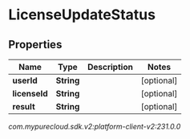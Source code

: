 # LicenseUpdateStatus


## Properties

| Name | Type | Description | Notes |
| ------------ | ------------- | ------------- | ------------- |
| **userId** | **String** |  |  [optional] |
| **licenseId** | **String** |  |  [optional] |
| **result** | **String** |  |  [optional] |




_com.mypurecloud.sdk.v2:platform-client-v2:231.0.0_
